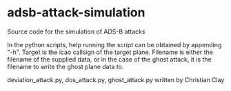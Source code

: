 # adsb-attack-simulation
Source code for the simulation of ADS-B attacks

In the python scripts, help running the script can be obtained by appending "-h".
Target is the icao callsign of the target plane. Filename is either the filename of the supplied data,
or in the case of the ghost attack, it is the filename to write the ghost plane data to.

deviation_attack.py, dos_attack.py, ghost_attack.py written by Christian Clay
